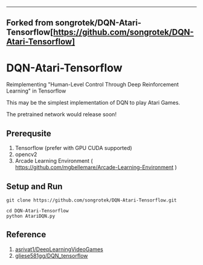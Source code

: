-------------------------------------------
Forked from songrotek/DQN-Atari-Tensorflow[https://github.com/songrotek/DQN-Atari-Tensorflow]
------------------------------------------- 

# DQN-Atari-Tensorflow

Reimplementing "Human-Level Control Through Deep Reinforcement Learning" in Tensorflow

This may be the simplest implementation of DQN to play Atari Games.

The pretrained network would release soon! 

## Prerequsite

1. Tensorflow (prefer with GPU CUDA supported)
2. opencv2
3. Arcade Learning Environment ( https://github.com/mgbellemare/Arcade-Learning-Environment )

## Setup and Run

```
git clone https://github.com/songrotek/DQN-Atari-Tensorflow.git

cd DQN-Atari-Tensorflow
python AtariDQN.py

```

## Reference
1. [asrivat1/DeepLearningVideoGames](https://github.com/asrivat1/DeepLearningVideoGames)
2. [gliese581gg/DQN_tensorflow](https://github.com/gliese581gg/DQN_tensorflow)


